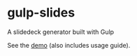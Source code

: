 gulp-slides
===========

A slidedeck generator built with Gulp

See the [demo](http://adamlynch.com/gulp-slides) (also includes usage guide).
